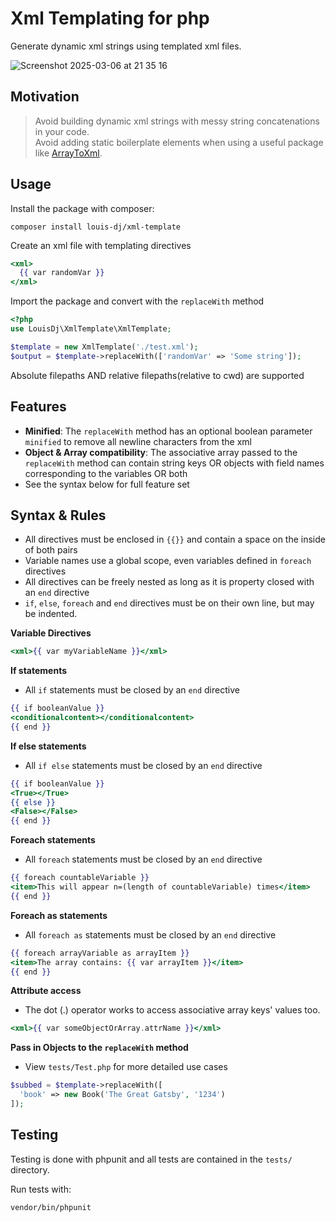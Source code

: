 # Xml Templating for php

Generate dynamic xml strings using templated xml files.

![Screenshot 2025-03-06 at 21 35 16](https://github.com/user-attachments/assets/95219e61-a31a-4859-8136-6a4918d0671f)


## Motivation 
> Avoid building dynamic xml strings with messy string concatenations in your code.<br>
> Avoid adding static boilerplate elements when using a useful package like <a href='https://github.com/spatie/array-to-xml'>ArrayToXml</a>.

## Usage

Install the package with composer: 

```
composer install louis-dj/xml-template
```

Create an xml file with templating directives

```handlebars
<xml>
  {{ var randomVar }}
</xml>
```

Import the package and convert with the `replaceWith` method

```php
<?php
use LouisDj\XmlTemplate\XmlTemplate;

$template = new XmlTemplate('./test.xml');
$output = $template->replaceWith(['randomVar' => 'Some string']);
```

Absolute filepaths AND relative filepaths(relative to cwd) are supported

## Features

- **Minified**: The `replaceWith` method has an optional boolean parameter `minified` to remove all newline characters from the xml
- **Object & Array compatibility**: The associative array passed to the `replaceWith` method can contain string keys OR objects with field names corresponding to the variables OR both
- See the syntax below for full feature set

## Syntax & Rules

- All directives must be enclosed in `{{}}` and contain a space on the inside of both pairs
- Variable names use a global scope, even variables defined in `foreach` directives
- All directives can be freely nested as long as it is property closed with an `end` directive
- `if`, `else`, `foreach` and `end` directives must be on their own line, but may be indented.

**Variable Directives**
```handlebars
<xml>{{ var myVariableName }}</xml>
```

**If statements**

- All `if` statements must be closed by an `end` directive

```handlebars
{{ if booleanValue }}
<conditionalcontent></conditionalcontent>
{{ end }}
```

**If else statements**

- All `if else` statements must be closed by an `end` directive

```handlebars
{{ if booleanValue }}
<True></True>
{{ else }}
<False></False>
{{ end }}
```

**Foreach statements**

- All `foreach` statements must be closed by an `end` directive

```handlebars
{{ foreach countableVariable }}
<item>This will appear n=(length of countableVariable) times</item>
{{ end }}
```

**Foreach as statements**

- All `foreach as` statements must be closed by an `end` directive

```handlebars
{{ foreach arrayVariable as arrayItem }}
<item>The array contains: {{ var arrayItem }}</item>
{{ end }}
```

**Attribute access**

- The dot (.) operator works to access associative array keys' values too.

```handlebars
<xml>{{ var someObjectOrArray.attrName }}</xml>
```

**Pass in Objects to the `replaceWith` method**

- View `tests/Test.php` for more detailed use cases 

```php
$subbed = $template->replaceWith([
  'book' => new Book('The Great Gatsby', '1234')
]);
```

## Testing

Testing is done with phpunit and all tests are contained in the `tests/` directory. 

Run tests with:
```
vendor/bin/phpunit
```


